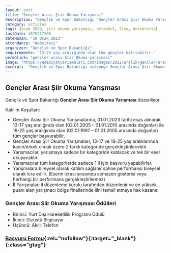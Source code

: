 ```yaml
---
layout: post
title: "Gençler Arası Şiir Okuma Yarışması"
description: "Gençlik ve Spor Bakanlığı 'Gençler Arası Şiir Okuma Yarışması' düzenliyor."
category: articles
tags: [ocak 2023, şiir okuma yarışması, ortaokul, lise, üniversite]
lastDate: 1675717200
dateHuman: "10 Ocak 2023"
attendance: "Websitesi"
organizer: "Gençlik ve Spor Bakanlığı"
requirements: "13-25 yaş aralığında olan tüm gençler katılabilir."
permalink: "gencler-arasi-Şiir Okuma-yarismasi"
image: "https://edebiyatyarismalari.com/images/2022/aralik/gencler-arasi-Şiir Okuma-yarismasi.jpg"
excerpt:  "Gençlik ve Spor Bakanlığı <strong> Gençler Arası Şiir Okuma Yarışması </strong> düzenliyor."
---
```


## Gençler Arası Şiir Okuma Yarışması
Gençlik ve Spor Bakanlığı **Gençler Arası Şiir Okuma Yarışması** düzenliyor.  

Katılım Koşulları:
- Gençler Arası Şiir Okuma Yarışmalarına, 01.01.2023 tarihi esas alınarak 13-17 yaş aralığında olan (02.01.2005 – 01.01.2010 arasında doğanlar) ile 18-25 yaş aralığında olan (02.01.1997 – 01.01.2005 arasında doğanlar) tüm gençler başvurabilir.
- Gençler Arası Şiir Okuma Yarışmaları; 13-17 ve 18-25 yaş aralıklarında kadın/erkek olmak üzere 2 farklı kategoride gerçekleştirilecektir.
- Yarışmacılar, yarışmaya sadece bir kategoride katılacak ve tek bir eser okuyacaktır.
- Yarışmacılar tüm kategorilerde sadece 1 il için başvuru yapabilirler.
- Yarışmalara bireysel olarak katılım sağlanır sahne performansı bireysel olarak icra edilir. (Eserin icrası sırasında semazen gösterisi veya herhangi bir performans gerçekleştirilemez)
- İl Yarışmaları il düzenleme kurulu tarafından düzenlenir ve en yüksek puanı alan yarışmacı bölge finallerinde ilini temsil etmeye hak kazanır.

### Gençler Arası Şiir Okuma Yarışması Ödülleri
- Birinci: Yurt Dışı Hareketlilik Programı Ödülü
- İkinci: Dizüstü Bilgisayar
- Üçüncü: Akıllı Telefon


### [Başvuru Formu](https://e-genc.gsb.gov.tr/EGenc/Basvuru/SiirYarismasi#step-1/?ref=edebiyatyarismalari.com){:rel="nofollow"}{:target="_blank"}{:class="gtag"}